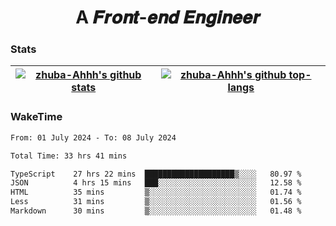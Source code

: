 <h1 align="center">A 𝑭𝒓𝒐𝒏𝒕-𝒆𝒏𝒅 𝑬𝒏𝒈𝒊𝒏𝒆𝒆𝒓</h1>

### Stats

| <a href="https://github.com/zhuba-Ahhh"><img align="center" src="https://github-readme-stats.vercel.app/api?username=zhuba-Ahhh&hide_title=true&hide_border=true&show_icons=trueline_height=21&text_color=000&icon_color=000&bg_color=0,ea6161,ffc64d,fffc4d,52fa5a&theme=graywhite" alt="zhuba-Ahhh's github stats" /> </a> | <a href="https://github.com/zhuba-Ahhh"><img align="center" src="https://github-readme-stats.vercel.app/api/top-langs/?username=zhuba-Ahhh&hide_title=true&hide_border=true&layout=compact&hide_border=true&show_icons=trueline_height=40&text_color=000&icon_color=000&bg_color=0,ea6161,ffc64d,fffc4d,52fa5a&theme=graywhite&langs_count=6" alt="zhuba-Ahhh's github top-langs"/> </a> |
| ------------- | ------------- |

### WakeTime

<!--START_SECTION:waka-->

```txt
From: 01 July 2024 - To: 08 July 2024

Total Time: 33 hrs 41 mins

TypeScript    27 hrs 22 mins  ████████████████████▒░░░░   80.97 %
JSON          4 hrs 15 mins   ███░░░░░░░░░░░░░░░░░░░░░░   12.58 %
HTML          35 mins         ▒░░░░░░░░░░░░░░░░░░░░░░░░   01.74 %
Less          31 mins         ▒░░░░░░░░░░░░░░░░░░░░░░░░   01.56 %
Markdown      30 mins         ▒░░░░░░░░░░░░░░░░░░░░░░░░   01.48 %
```

<!--END_SECTION:waka-->
